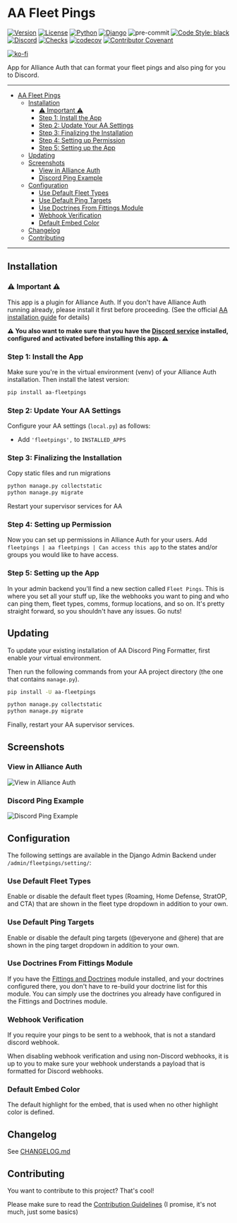 # AA Fleet Pings

[![Version](https://img.shields.io/pypi/v/aa-fleetpings?label=release)](https://pypi.org/project/aa-fleetpings/)
[![License](https://img.shields.io/github/license/ppfeufer/aa-fleetpings)](https://github.com/ppfeufer/aa-fleetpings/blob/master/LICENSE)
[![Python](https://img.shields.io/pypi/pyversions/aa-fleetpings)](https://pypi.org/project/aa-fleetpings/)
[![Django](https://img.shields.io/pypi/djversions/aa-fleetpings?label=django)](https://pypi.org/project/aa-fleetpings/)
![pre-commit](https://img.shields.io/badge/pre--commit-enabled-brightgreen?logo=pre-commit&logoColor=white)
[![Code Style: black](https://img.shields.io/badge/code%20style-black-000000.svg)](http://black.readthedocs.io/en/latest/)
[![Discord](https://img.shields.io/discord/790364535294132234?label=discord)](https://discord.gg/zmh52wnfvM)
[![Checks](https://github.com/ppfeufer/aa-fleetpings/actions/workflows/automated-checks.yml/badge.svg)](https://github.com/ppfeufer/aa-fleetpings/actions/workflows/automated-checks.yml)
[![codecov](https://codecov.io/gh/ppfeufer/aa-fleetpings/branch/master/graph/badge.svg?token=9I6HQB6W6J)](https://codecov.io/gh/ppfeufer/aa-fleetpings)
[![Contributor Covenant](https://img.shields.io/badge/Contributor%20Covenant-2.1-4baaaa.svg)](https://github.com/ppfeufer/aa-fleetpings/blob/master/CODE_OF_CONDUCT.md)

[![ko-fi](https://ko-fi.com/img/githubbutton_sm.svg)](https://ko-fi.com/N4N8CL1BY)

App for Alliance Auth that can format your fleet pings and also ping for you to
Discord.

---

<!-- TOC -->
* [AA Fleet Pings](#aa-fleet-pings)
  * [Installation](#installation)
    * [⚠️ Important ⚠️](#-important-)
    * [Step 1: Install the App](#step-1-install-the-app)
    * [Step 2: Update Your AA Settings](#step-2-update-your-aa-settings)
    * [Step 3: Finalizing the Installation](#step-3-finalizing-the-installation)
    * [Step 4: Setting up Permission](#step-4-setting-up-permission)
    * [Step 5: Setting up the App](#step-5-setting-up-the-app)
  * [Updating](#updating)
  * [Screenshots](#screenshots)
    * [View in Alliance Auth](#view-in-alliance-auth)
    * [Discord Ping Example](#discord-ping-example)
  * [Configuration](#configuration)
    * [Use Default Fleet Types](#use-default-fleet-types)
    * [Use Default Ping Targets](#use-default-ping-targets)
    * [Use Doctrines From Fittings Module](#use-doctrines-from-fittings-module)
    * [Webhook Verification](#webhook-verification)
    * [Default Embed Color](#default-embed-color)
  * [Changelog](#changelog)
  * [Contributing](#contributing)
<!-- TOC -->

---


## Installation

### ⚠️ Important ⚠️

This app is a plugin for Alliance Auth. If you don't have Alliance Auth running already,
please install it first before proceeding. (See the official [AA installation guide]
for details)

**⚠️ You also want to make sure that you have the [Discord service] installed,
configured and activated before installing this app. ⚠️**

### Step 1: Install the App

Make sure you're in the virtual environment (venv) of your Alliance Auth installation.
Then install the latest version:

```bash
pip install aa-fleetpings
```

### Step 2: Update Your AA Settings

Configure your AA settings (`local.py`) as follows:

- Add `'fleetpings',` to `INSTALLED_APPS`


### Step 3: Finalizing the Installation

Copy static files and run migrations

```bash
python manage.py collectstatic
python manage.py migrate
```

Restart your supervisor services for AA

### Step 4: Setting up Permission

Now you can set up permissions in Alliance Auth for your users.
Add ``fleetpings | aa fleetpings | Can access this app`` to the states and/or
groups you would like to have access.

### Step 5: Setting up the App

In your admin backend you'll find a new section called `Fleet Pings`.
This is where you set all your stuff up, like the webhooks you want to ping and who
can ping them, fleet types, comms, formup locations, and so on. It's pretty straight
forward, so you shouldn't have any issues. Go nuts!


## Updating

To update your existing installation of AA Discord Ping Formatter, first enable your
virtual environment.

Then run the following commands from your AA project directory (the one that
contains `manage.py`).

```bash
pip install -U aa-fleetpings

python manage.py collectstatic
python manage.py migrate
```

Finally, restart your AA supervisor services.


## Screenshots

### View in Alliance Auth

![View in Alliance Auth](https://raw.githubusercontent.com/ppfeufer/aa-fleetpings/master/fleetpings/docs/images/aa-view.jpg "View in Alliance Auth")


### Discord Ping Example

![Discord Ping Example](https://raw.githubusercontent.com/ppfeufer/aa-fleetpings/master/fleetpings/docs/images/discord-ping.jpg "Discord Ping Example")


## Configuration

The following settings are available in the Django Admin Backend under
`/admin/fleetpings/setting/`:


### Use Default Fleet Types

Enable or disable the default fleet types (Roaming, Home Defense, StratOP, and CTA)
that are shown in the fleet type dropdown in addition to your own.


### Use Default Ping Targets

Enable or disable the default ping targets (@everyone and @here) that are shown in
the ping target dropdown in addition to your own.


### Use Doctrines From Fittings Module

If you have the [Fittings and Doctrines] module installed, and your doctrines
configured there, you don't have to re-build your doctrine list for this module. You
can simply use the doctrines you already have configured in the Fittings and
Doctrines module.


### Webhook Verification

If you require your pings to be sent to a webhook, that is not a standard discord
webhook.

When disabling webhook verification and using non-Discord webhooks, it is up to you
to make sure your webhook understands a payload that is formatted for Discord webhooks.


### Default Embed Color

The default highlight for the embed, that is used when no other highlight color is
defined.


## Changelog

See [CHANGELOG.md](https://github.com/ppfeufer/aa-fleetpings/blob/master/CHANGELOG.md)


## Contributing

You want to contribute to this project? That's cool!

Please make sure to read the [Contribution Guidelines](https://github.com/ppfeufer/aa-fleetpings/blob/master/CONTRIBUTING.md)
(I promise, it's not much, just some basics)


<!-- URLs -->
[Fittings and Doctrines]: https://gitlab.com/colcrunch/fittings "Fittings and Doctrines"
[Discord service]: https://allianceauth.readthedocs.io/en/latest/features/services/discord.html "Discord service"
[AA installation guide]: https://allianceauth.readthedocs.io/en/latest/installation/allianceauth.html "AA installation guide"
